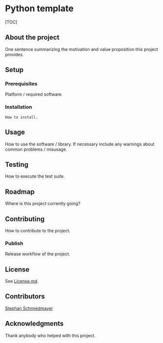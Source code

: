 # Python template

[TOC]

## About the project

One sentence summarizing the motivation and value proposition this project provides.

## Setup

### Prerequisites

Platform / required software.

### Installation

`How to install.`

## Usage

How to use the software / library.
If necessary include any warnings about common problems / misusage.

## Testing

How to execute the test suite.

## Roadmap

Where is this project currently going?

## Contributing

How to contribute to the project.

### Publish

Release workflow of the project.

## License

See [License.md](LICENSE.md).

## Contributors

[Stephan Schmiedmayer](https://github.com/stephanschmiedmayer)

## Acknowledgments

Thank anybody who helped with this project.

